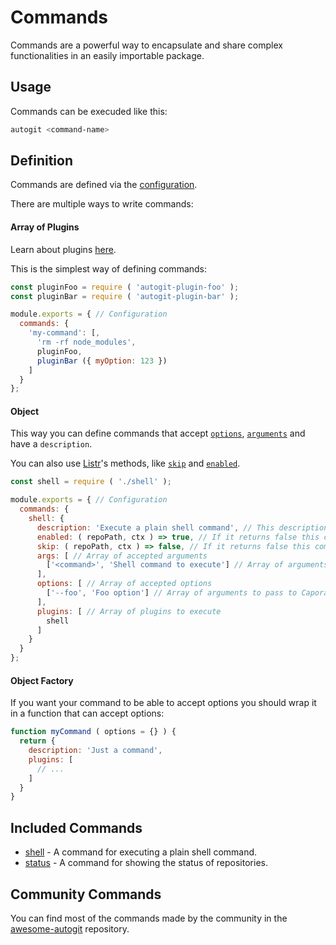 
# Commands

Commands are a powerful way to encapsulate and share complex functionalities in an easily importable package.

## Usage

Commands can be execuded like this:

```sh
autogit <command-name>
```

## Definition

Commands are defined via the [configuration](/docs/configuration.md).

There are multiple ways to write commands:

#### Array of Plugins

Learn about plugins [here](/docs/plugins.md).

This is the simplest way of defining commands:

```js
const pluginFoo = require ( 'autogit-plugin-foo' );
const pluginBar = require ( 'autogit-plugin-bar' );

module.exports = { // Configuration
  commands: {
    'my-command': [,
      'rm -rf node_modules',
      pluginFoo,
      pluginBar ({ myOption: 123 })
    ]
  }
};
```

#### Object

This way you can define commands that accept [`options`](https://github.com/mattallty/Caporal.js#optionsynopsis-description-validator-defaultvalue-required---command), [`arguments`](https://github.com/mattallty/Caporal.js#argumentsynopsis-description-validator-defaultvalue---command) and have a `description`.

You can also use [Listr](https://github.com/SamVerschueren/listr)'s methods, like [`skip`](https://github.com/SamVerschueren/listr#skipping-tasks) and [`enabled`](https://github.com/SamVerschueren/listr#enabling-tasks).

```js
const shell = require ( './shell' );

module.exports = { // Configuration
  commands: {
    shell: {
      description: 'Execute a plain shell command', // This description will be displayed next to the command name when appropriate
      enabled: ( repoPath, ctx ) => true, // If it returns false this command will be disabled for the current repository
      skip: ( repoPath, ctx ) => false, // If it returns false this command will be skipped for the current repository
      args: [ // Array of accepted arguments
        ['<command>', 'Shell command to execute'] // Array of arguments to pass to Caporal's `argument` method
      ],
      options: [ // Array of accepted options
        ['--foo', 'Foo option'] // Array of arguments to pass to Caporal's `option` method
      ],
      plugins: [ // Array of plugins to execute
        shell
      ]
    }
  }
};
```

#### Object Factory

If you want your command to be able to accept options you should wrap it in a function that can accept options:

```js
function myCommand ( options = {} ) {
  return {
    description: 'Just a command',
    plugins: [
      // ...
    ]
  }
}
```

## Included Commands

- [shell](https://github.com/fabiospampinato/autogit-command-shell) - A command for executing a plain shell command.
- [status](https://github.com/fabiospampinato/autogit-command-status) - A command for showing the status of repositories.

## Community Commands

You can find most of the commands made by the community in the [awesome-autogit](https://github.com/fabiospampinato/awesome-autogit) repository.
